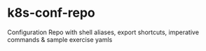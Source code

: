 # k8s-conf-repo
Configuration Repo with shell aliases, export shortcuts, imperative commands &amp; sample exercise yamls
